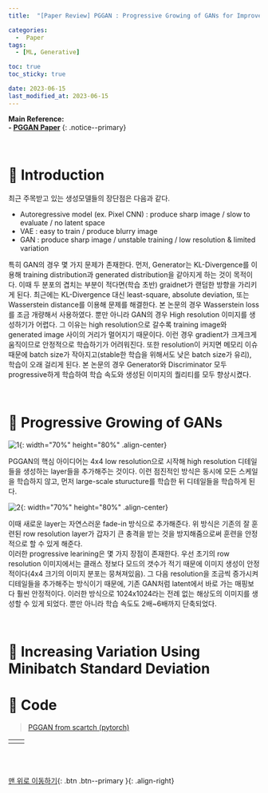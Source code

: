 ```yaml
---
title:  "[Paper Review] PGGAN : Progressive Growing of GANs for Improved Quality, Stability, and Variation" 

categories:
  -  Paper
tags:
  - [ML, Generative]

toc: true
toc_sticky: true

date: 2023-06-15
last_modified_at: 2023-06-15
---
```


**Main Reference: <br>- [PGGAN Paper](https://arxiv.org/abs/1710.10196)**
{: .notice--primary}

<br>


# 🚀 Introduction

최근 주목받고 있는 생성모델들의 장단점은 다음과 같다.

- Autoregressive model (ex. Pixel CNN) : produce sharp image / slow to evaluate / no latent space
- VAE : easy to train / produce blurry image
- GAN : produce sharp image / unstable training / low resolution & limited variation

특히 GAN의 경우 몇 가지 문제가 존재한다. 먼저, Generator는 KL-Divergence를 이용해 training distribution과 generated distribution을 같아지게 하는 것이 목적이다. 이때 두 분포의 겹치는 부분이 적다면(학습 초반) graidnet가 랜덤한 방향을 가리키게 된다. 최근에는 KL-Divergence 대신 least-square, absolute deviation, 또는 Wasserstein distance를 이용해 문제를 해결한다. 본 논문의 경우 Wasserstein loss를 조금 개량해서 사용하였다. 뿐만 아니라 GAN의 경우 High resolution 이미지를 생성하기가 어렵다. 그 이유는 high resolution으로 갈수록 training image와 generated image 사이의 거리가 멀어지기 때문이다. 이런 경우 gradient가 크게크게 움직이므로 안정적으로 학습하기가 어려워진다. 또한 resolution이 커지면 메모리 이슈때문에 batch size가 작아지고(stable한 학습을 위해서도 낮은 batch size가 유리), 학습이 오래 걸리게 된다. 본 논문의 경우 Generator와 Discriminator 모두 progressive하게 학습하여 학습 속도와 생성된 이미지의 퀄리티를 모두 향상시켰다.



<br>


# 🚀 Progressive Growing of GANs

![1](https://github.com/inhopp/inhopp/assets/96368476/6d4d90b7-c5e9-4ac7-8938-7b9e36ee5033){: width="70%" height="80%" .align-center}

PGGAN의 핵심 아이디어는 4x4 low resolution으로 시작해 high resolution 디테일들을 생성하는 layer들을 추가해주는 것이다. 이런 점진적인 방식은 동시에 모든 스케일을 학습하지 않고, 먼저 large-scale sturucture를 학습한 뒤 디테일들을 학습하게 된다. 


![2](https://github.com/inhopp/inhopp/assets/96368476/59422153-67d2-440a-871c-7fd49b3f4655){: width="70%" height="80%" .align-center}

이때 새로운 layer는 자연스러운 fade-in 방식으로 추가해준다. 위 방식은 기존의 잘 훈련된 row resolution layer가 갑자기 큰 충격을 받는 것을 방지해줌으로써 훈련을 안정적으로 할 수 있게 해준다. <br>이러한 progressive learining은 몇 가지 장점이 존재한다. 우선 초기의 row resolution 이미지에서는 클래스 정보다 모드의 갯수가 적기 때문에 이미지 생성이 안정적이다(4x4 크기의 이미지 분포는 뭉쳐져있음). 그 다음 resolution을 조금씩 증가시켜 디테일들을 추가해주는 방식이기 때문에, 기존 GAN처럼 latent에서 바로 가는 매핑보다 훨씬 안정적이다. 이러한 방식으로 1024x1024라는 전례 없는 해상도의 이미지를 생성할 수 있게 되었다. 뿐만 아니라 학습 속도도 2배~6배까지 단축되었다.


<br>



# 🚀 Increasing Variation Using Minibatch Standard Deviation











# 🚀 Code

> [PGGAN from scartch (pytorch)](https://github.com/inhopp/PGGAN)

|  |  |
|:-:| :-: |
|  |  |


<br>
<br>



[맨 위로 이동하기](#){: .btn .btn--primary }{: .align-right}